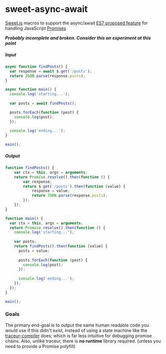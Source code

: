 sweet-async-await
=================

[Sweet.js](http://sweetjs.org/) macros to support the async/await [ES7 proposed feature](https://github.com/lukehoban/ecmascript-asyncawait) for handling JavaScript [Promises](https://www.promisejs.org/)

***Probably incomplete and broken. Consider this an experiment at this point***

##### Input
```javascript
async function findPosts() {
  var response = await $.get('/posts');
  return JSON.parse(response.posts);
}

async function main() {
  console.log('starting...');
  
  var posts = await findPosts();

  posts.forEach(function (post) {
    console.log(post);
  });
  
  console.log('ending...');
}

main();
```
##### Output
```javascript
function findPosts() {
    var ctx = this, args = arguments;
    return Promise.resolve().then(function () {
        var response;
        return $.get('/posts').then(function (value) {
            response = value;
            return JSON.parse(response.posts);
        });
    });
}

function main() {
  var ctx = this, args = arguments;
  return Promise.resolve().then(function () {
    console.log('starting...');
    
    var posts;
    return findPosts().then(function (value) {
      posts = value;
      
      posts.forEach(function (post) {
        console.log(post);
      });
      
      console.log('ending...');
    });
  });
}

main();
```
### Goals
The primary end-goal is to output the same human readable code you would use if this didn't exist, instead of using a state machine like the [traceur-compiler](https://github.com/google/traceur-compiler) does; which is far less intuitive for debugging promise chains. Also, unlike traceur, there is **no runtime** library required. (unless you need to provide a Promise polyfill)
